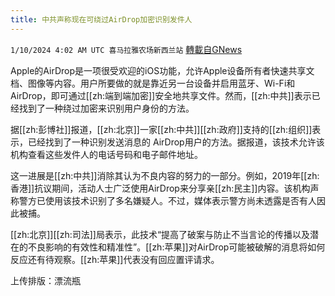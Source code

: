 ```yaml
---
title: 中共声称现在可绕过AirDrop加密识别发件人
---
```

`1/10/2024 4:02 AM UTC 喜马拉雅农场新西兰站` [轉載自GNews](https://gnews.org/articles/2203194)

Apple的AirDrop是一项很受欢迎的iOS功能，允许Apple设备所有者快速共享文档、图像等内容。用户所要做的就是靠近另一台设备并启用蓝牙、Wi-Fi和AirDrop，即可通过[[zh:端到端加密]]安全地共享文件。然而，[[zh:中共]]表示已经找到了一种绕过加密来识别用户身份的方法。

据[[zh:彭博社]]报道，[[zh:北京]]一家[[zh:中共]][[zh:政府]]支持的[[zh:组织]]表示，已经找到了一种识别发送消息的 AirDrop用户的方法。据报道，该技术允许该机构查看这些发件人的电话号码和电子邮件地址。

这一进展是[[zh:中共]]消除其认为不良内容的努力的一部分。例如，2019年[[zh:香港]]抗议期间，活动人士广泛使用AirDrop来分享亲[[zh:民主]]内容。该机构声称警方已使用该技术识别了多名嫌疑人。不过，媒体表示警方尚未透露是否有人因此被捕。

[[zh:北京]][[zh:司法]]局表示，此技术“提高了破案与防止不当言论的传播以及潜在的不良影响的有效性和精准性”。[[zh:苹果]]对AirDrop可能被破解的消息将如何反应还有待观察。[[zh:苹果]]代表没有回应置评请求。

上传排版：漂流瓶
